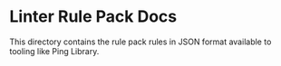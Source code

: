 Linter Rule Pack Docs
===============

This directory contains the rule pack rules in JSON format available to tooling like Ping Library.